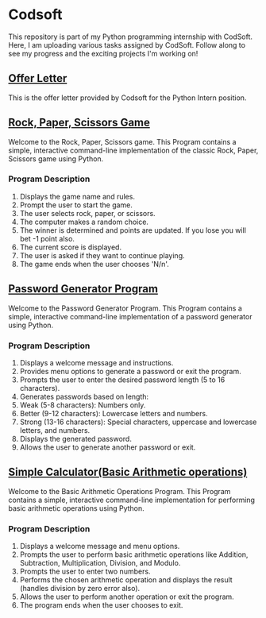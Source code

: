 # Codsoft
This repository is part of my Python programming internship with CodSoft. Here, I am uploading various tasks assigned by CodSoft. Follow along to see my progress and the exciting projects I'm working on!

## [Offer Letter](https://github.com/anuragchakravarty/Codsoft/blob/main/Offer_Letter.pdf)
This is the offer letter provided by Codsoft for the Python Intern position.

## [Rock, Paper, Scissors Game](https://github.com/anuragchakravarty/Codsoft/blob/main/Rock_Paper_Scissors.ipynb)

Welcome to the Rock, Paper, Scissors game. This Program contains a simple, interactive command-line implementation of the classic Rock, Paper, Scissors game using Python.
### Program Description
1. Displays the game name and rules.
2. Prompt the user to start the game.
3. The user selects rock, paper, or scissors.
4. The computer makes a random choice.
5. The winner is determined and points are updated. If you lose you will bet -1 point also.
6. The current score is displayed.
7. The user is asked if they want to continue playing.
8. The game ends when the user chooses 'N/n'.

## [Password Generator Program](https://github.com/anuragchakravarty/Codsoft/blob/main/Password_generator.ipynb)

Welcome to the Password Generator Program. This Program contains a simple, interactive command-line implementation of a password generator using Python.
### Program Description
1. Displays a welcome message and instructions.
2. Provides menu options to generate a password or exit the program.
3. Prompts the user to enter the desired password length (5 to 16 characters).
4. Generates passwords based on length:
5. Weak (5-8 characters): Numbers only.
6. Better (9-12 characters): Lowercase letters and numbers.
7. Strong (13-16 characters): Special characters, uppercase and lowercase letters, and numbers.
8. Displays the generated password.
9. Allows the user to generate another password or exit.

## [Simple Calculator(Basic Arithmetic operations)](https://github.com/anuragchakravarty/Codsoft/blob/main/Calaculator__(Basic_Arithmetic_Operator).ipynb)

Welcome to the Basic Arithmetic Operations Program. This Program contains a simple, interactive command-line implementation for performing basic arithmetic operations using Python.
### Program Description
1. Displays a welcome message and menu options.
2. Prompts the user to perform basic arithmetic operations like Addition, Subtraction, Multiplication, Division, and Modulo.
3. Prompts the user to enter two numbers.
4. Performs the chosen arithmetic operation and displays the result (handles division by zero error also).
5. Allows the user to perform another operation or exit the program.
6. The program ends when the user chooses to exit.




